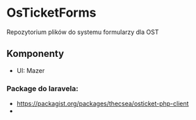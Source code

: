 # OsTicketForms
Repozytorium plików do systemu formularzy dla OST 

## Komponenty
- UI: Mazer

### Package do laravela:
- https://packagist.org/packages/thecsea/osticket-php-client
- 